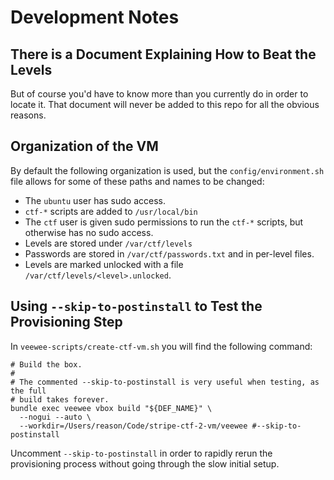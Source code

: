 # Development Notes

## There is a Document Explaining How to Beat the Levels

But of course you'd have to know more than you currently do in order to locate
it. That document will never be added to this repo for all the obvious reasons.

## Organization of the VM

By default the following organization is used, but the `config/environment.sh`
file allows for some of these paths and names to be changed:

* The `ubuntu` user has sudo access.
* `ctf-*` scripts are added to `/usr/local/bin`
* The `ctf` user is given sudo permissions to run the `ctf-*` scripts, but
otherwise has no sudo access.
* Levels are stored under `/var/ctf/levels`
* Passwords are stored in `/var/ctf/passwords.txt` and in per-level files.
* Levels are marked unlocked with a file `/var/ctf/levels/<level>.unlocked`.

## Using `--skip-to-postinstall` to Test the Provisioning Step

In `veewee-scripts/create-ctf-vm.sh` you will find the following command:

```
# Build the box.
#
# The commented --skip-to-postinstall is very useful when testing, as the full
# build takes forever.
bundle exec veewee vbox build "${DEF_NAME}" \
  --nogui --auto \
  --workdir=/Users/reason/Code/stripe-ctf-2-vm/veewee #--skip-to-postinstall
```

Uncomment `--skip-to-postinstall` in order to rapidly rerun the provisioning
process without going through the slow initial setup.
